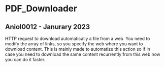 # PDF_Downloader
## Aniol0012 - Janurary 2023
HTTP request to download automatically a file from a web. You need to modify the array of links, so you specify the web where you want to download content. This is mainly made to automatize this action so if in case you need to download the same content recurrently from this web now you can do it faster.
